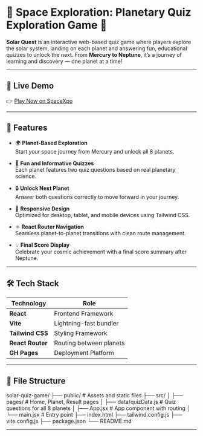 # 🌌 Space Exploration: Planetary Quiz Exploration Game 🚀

**Solar Quest** is an interactive web-based quiz game where players explore the solar system, landing on each planet and answering fun, educational quizzes to unlock the next. From **Mercury to Neptune**, it’s a journey of learning and discovery — one planet at a time!



---

## 🚀 Live Demo

👉 [Play Now on SpaceXpo](https://spacexpogame.netlify.app/)

---

## 🌟 Features

- 🌍 **Planet-Based Exploration**  
  Start your space journey from Mercury and unlock all 8 planets.

- 🧠 **Fun and Informative Quizzes**  
  Each planet features two quiz questions based on real planetary science.

- 🔒 **Unlock Next Planet**  
  Answer both questions correctly to move forward in your journey.

- 📱 **Responsive Design**  
  Optimized for desktop, tablet, and mobile devices using Tailwind CSS.

- ⚛️ **React Router Navigation**  
  Seamless planet-to-planet transitions with clean route management.

- 💡 **Final Score Display**  
  Celebrate your cosmic achievement with a final score summary after Neptune.

---

## 🛠 Tech Stack

| Technology     | Role                       |
|----------------|----------------------------|
| **React**       | Frontend Framework         |
| **Vite**        | Lightning-fast bundler     |
| **Tailwind CSS**| Styling Framework          |
| **React Router**| Routing between planets    |
| **GH Pages**    | Deployment Platform        |

---
## 📂 File Structure

solar-quiz-game/
├── public/ # Assets and static files
├── src/
│ ├── pages/ # Home, Planet, Result pages
│ ├── data/quizData.js # Quiz questions for all 8 planets
│ ├── App.jsx # App component with routing
│ └── main.jsx # Entry point
├── index.html
├── tailwind.config.js
├── vite.config.js
├── package.json
└── README.md

---
